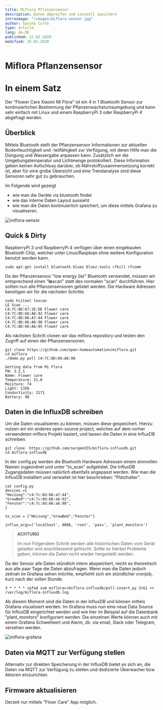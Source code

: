 ```yaml
---
title: Miflora Pflanzensensor
description: Daten abgreifen und sinnvoll speichern
introimage: "/images/miflora-sensor.jpg"
author: Sascha Curth
type: article
lang: de-DE
published: 22.02.2020
modified: 26.02.2020
---
```

# Miflora Pflanzensensor
<TOC />

# In einem Satz
Der "Flower Care Xiaomi Mi Flora" ist ein 4 in 1 Bluetooth Sensor zur kontinuierlichen Bestimmung der Pflanzenwachstumsumgebung und kann sehr einfach mit Linux und einem RaspberryPi 3 oder RaspberryPi 4 abgefragt werden.

## Überblick
Mittels Bluetooth stellt der Pflanzensensor Informationen zur aktuellen Bodenfeuchtigkeit und -leitfähigkeit zur Verfügung, mit deren Hilfe man die Düngung und Wassergabe anpassen kann. Zusätzlich wir die Umgebungstemperatur und Lichtmenge protokolliert. Diese Information geben keinen Aufschluss darüber, ob Nährstoffzusammensetzung korrekt ist, aber für eine grobe Übersicht und eine Trendanalyse sind diese Sensoren sehr gut zu gebrauchen. 

Im Folgende wird gezeigt
- wie man die Geräte via bluetooth findet
- wie das interne Daten Layout aussieht
- wie man die Daten kontinuierlich speichert, um diese mittels Grafana zu visualiseren.

![miflora-sensor](/images/miflora-sensor.jpg)

## Quick & Dirty
RaspberryPi 3 und RaspberryPi 4 verfügen über einen eingebauten Bluetooth Chip, welcher unter Linux/Raspbian ohne weitere Konfiguration benutzt werden kann.

```shell
sudo apt-get install bluetooth bluez bluez-tools rfkill rfcomm
```

Da der Pflanzensensor "low energy (le)" Bluetooth verwendet, müssen wir entsprechend einen "<b>le</b>scan" statt des normalen "scan" durchführen. Hier sollten nun alle Pflanzensensoren gelistet werden. Die Hardware Adressen benötigen wir für die nächsten Schritte.

```shell
sudo hcitool lescan
LE Scan ...
C4:7C:8D:67:2E:DE Flower care
C4:7C:8D:66:A6:92 Flower care
C4:7C:8D:66:A7:44 Flower care
C4:7C:8D:66:A6:98 Flower care
C4:7C:8D:66:AA:05 Flower care
```
Als nächsten Schritt clonen wir das miflora repository und testen den Zugriff auf einen der Pflanzensensoren.
```shell
git clone https://github.com/open-homeautomation/miflora.git
cd miflora
./demo.py poll C4:7C:8D:66:A6:98

Getting data from Mi Flora
FW: 3.2.1
Name: Flower care
Temperature: 21.8
Moisture: 74
Light: 1350
Conductivity: 2171
Battery: 98
```

## Daten in die InfluxDB schreiben
Um die Daten visualisieren zu können, müssen diese gespeichert. Hierzu nutzen wir ein anderes open-source project, welches auf dem vorher verwendeten miflora Projekt basiert, und lassen die Daten in eine InfluxDB schreiben.

```shell
git clone  https://github.com/sergem155/miflora-influxdb.git
cd miflora-influxdb
```

In der config.py werden die Bluetooth Hardware Adressen einem sinnvollen Namen zugeordnet und unter "to_scan" aufgelistet. Die InfluxDB Zugangsdaten müssen natürlich ebenfalls angepasst werden. Wie man die InfluxDB installiert und verwaltet ist hier beschrieben: "Platzhalter".

```shell
cat config.py 
devices ={
"Heizung":"c4:7c:8d:66:a7:44",
"GrowBed":"c4:7c:8d:66:a6:92",
"Fenster":"c4:7c:8d:66:a6:98",
}

to_scan = ["Heizung","GrowBed","Fenster"]

influx_args=('localhost', 8086, 'root', 'pass', 'plant_monitors')
```

>**ACHTUNG**
>
>Im nun Folgendem Schritt werden alle historischen Daten vom Gerät geladen und anschliessend gelöscht. Sollte es hierbei Probleme geben, können die Daten nicht wieder hergestellt werden.

Da der Sensor alle Daten stündlich intern abspeichert, reicht es theoretisch aus alle paar Tage die Daten abzufragen. Wenn man die Daten jedoch zeitnah im Grafana sehen möchte, empfiehlt sich ein stündlicher cronjob, kurz nach der vollen Stunde.

```shell
3 * * * * <pfad zum miflora>/miflora-influxdb/poll-insert.py 2>&1 >> /var/log/miflora-influxdb.log
```

Ab diesem Moment sind die Daten in der InfluxDB und können mittels Grafana visualisiert werden. Im Grafana muss nun eine neue Data Source für InfluxDB eingerichtet werden und wie hier im Beispiel auf die Datenbank "plant_monitors" konfiguriert werden. Die einzelnen Werte können auch mit einem Grafana Schwellwert und Alarm, zb. via email, Slack oder Telegram, versehen werden.

![miflora-grafana](/images/miflora-grafana.png)

## Daten via MQTT zur Verfügung stellen
Alternativ zur direkten Speicherung in der InfluxDB bietet es sich an, die Daten via MQTT zur Verfügung zu stellen und dedizierte Überwacher bzw Aktoren einzurichten.

## Firmware aktualisieren
Derzeit nur mittels "Flowr Care" App möglich.

